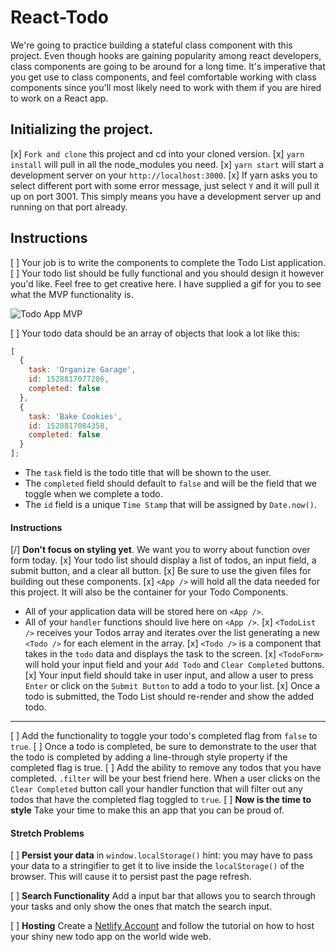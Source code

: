# React-Todo

We're going to practice building a stateful class component with this project. Even though hooks are gaining popularity among react developers, class components are going to be around for a long time. It's imperative that you get use to class components, and feel comfortable working with class components since you'll most likely need to work with them if you are hired to work on a React app.

## Initializing the project.

[x] `Fork and clone` this project and cd into your cloned version.
[x] `yarn install` will pull in all the node_modules you need.
[x] `yarn start` will start a development server on your `http://localhost:3000`.
  [x] If yarn asks you to select different port with some error message, just select `Y` and it will pull it up on port 3001. This simply means you have a development server up and running on that port already.

## Instructions

[ ] Your job is to write the components to complete the Todo List application.
[ ] Your todo list should be fully functional and you should design it however you'd like. Feel free to get creative here. I have supplied a gif for you to see what the MVP functionality is.

![Todo App MVP](todo.gif)

[ ] Your todo data should be an array of objects that look a lot like this:

```js
[
  {
    task: 'Organize Garage',
    id: 1528817077286,
    completed: false
  },
  {
    task: 'Bake Cookies',
    id: 1528817084358,
    completed: false
  }
];
```

- The `task` field is the todo title that will be shown to the user.
- The `completed` field should default to `false` and will be the field that we toggle when we complete a todo.
- The `id` field is a unique `Time Stamp` that will be assigned by `Date.now()`.

#### Instructions

[/] **Don't focus on styling yet**. We want you to worry about function over form today.
[x] Your todo list should display a list of todos, an input field, a submit button, and a clear all button.
[x] Be sure to use the given files for building out these components.
[x] `<App />` will hold all the data needed for this project. It will also be the container for your Todo Components.
  - All of your application data will be stored here on `<App />`.
  - All of your `handler` functions should live here on `<App />`.
[x] `<TodoList />` receives your Todos array and iterates over the list generating a new `<Todo />` for each element in the array.
[x] `<Todo />` is a component that takes in the `todo` data and displays the task to the screen.
[x] `<TodoForm>` will hold your input field and your `Add Todo` and `Clear Completed` buttons.
  [x] Your input field should take in user input, and allow a user to press `Enter` or click on the `Submit Button` to add a todo to your list.
  [x] Once a todo is submitted, the Todo List should re-render and show the added todo.

---

[ ] Add the functionality to toggle your todo's completed flag from `false` to `true`.
  [ ] Once a todo is completed, be sure to demonstrate to the user that the todo is completed by adding a line-through style property if the completed flag is true.
[ ] Add the ability to remove any todos that you have completed. `.filter` will be your best friend here. When a user clicks on the `Clear Completed` button call your handler function that will filter out any todos that have the completed flag toggled to `true`.
[ ] **Now is the time to style** Take your time to make this an app that you can be proud of.

#### Stretch Problems

[ ] **Persist your data** in `window.localStorage()` hint: you may have to pass your data to a stringifier to get it to live inside the `localStorage()` of the browser. This will cause it to persist past the page refresh.

[ ] **Search Functionality** Add a input bar that allows you to search through your tasks and only show the ones that match the search input.

[ ] **Hosting** Create a [Netlify Account](https://www.netlify.com/) and follow the tutorial on how to host your shiny new todo app on the world wide web.
